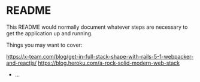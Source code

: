 # README

This README would normally document whatever steps are necessary to get the
application up and running.

Things you may want to cover:

https://x-team.com/blog/get-in-full-stack-shape-with-rails-5-1-webpacker-and-reactjs/
https://blog.heroku.com/a-rock-solid-modern-web-stack
* ...
